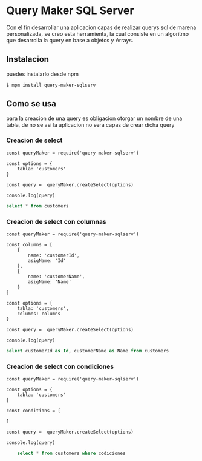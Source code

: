 # Query Maker SQL Server

Con el fin desarrollar una aplicacion capas de realizar querys sql de marena personalizada, se creo esta herramienta, la cual consiste en un algoritmo que desarrolla la query en base a objetos y Arrays.

## Instalacion

puedes instalarlo desde npm 

`$ mpm install query-maker-sqlserv`

## Como se usa

para la creacion de una query es obligacion otorgar un nombre de una tabla, de no se asi la aplicacion no sera capas de crear dicha query

### Creacion de select 

```[JS]
const queryMaker = require('query-maker-sqlserv')

const options = {
    tabla: 'customers'
}

const query =  queryMaker.createSelect(options)

console.log(query)
```
```Sql
select * from customers
```

### Creacion de select con columnas

```[JS]
const queryMaker = require('query-maker-sqlserv')

const columns = [
    {
        name: 'customerId',
        asigName: 'Id'
    },
    {
        name: 'customerName',
        asigName: 'Name'
    }
]

const options = {
    tabla: 'customers',
    columns: columns
}

const query =  queryMaker.createSelect(options)

console.log(query)
```
```Sql
select customerId as Id, customerName as Name from customers
```

### Creacion de select con condiciones

```[JS]
const queryMaker = require('query-maker-sqlserv')

const options = {
    tabla: 'customers'
}

const conditions = [

]

const query =  queryMaker.createSelect(options)

console.log(query)
```

```Sql
    select * from customers where codiciones
```


